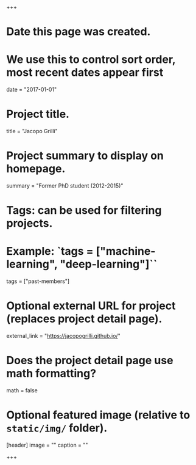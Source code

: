+++
# Date this page was created.
# We use this to control sort order, most recent dates appear first
date = "2017-01-01"

# Project title.
title = "Jacopo Grilli"

# Project summary to display on homepage.
summary = "Former PhD student (2012-2015)"

# Tags: can be used for filtering projects.
# Example: `tags = ["machine-learning", "deep-learning"]``
tags = ["past-members"]

# Optional external URL for project (replaces project detail page).
external_link = "https://jacopogrilli.github.io/"

# Does the project detail page use math formatting?
math = false

# Optional featured image (relative to `static/img/` folder).
[header]
image = ""
caption = ""

+++
